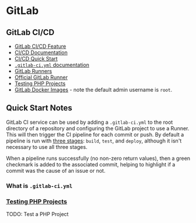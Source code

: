# GitLab

## GitLab CI/CD

* [GitLab CI/CD Feature](https://about.gitlab.com/features/gitlab-ci-cd/)
* [CI/CD Documentation](https://docs.gitlab.com/ee/ci/)
* [CI/CD Quick Start](https://docs.gitlab.com/ee/ci/quick_start/)
* [`.gitlab-ci.yml` documentation](https://docs.gitlab.com/ee/ci/yaml/README.html)
* [GitLab Runners](https://docs.gitlab.com/ee/ci/runners/README.html)
* [Official GitLab Runner](https://docs.gitlab.com/runner/)
* [Testing PHP Projects](https://docs.gitlab.com/ce/ci/examples/php.html)
* [GitLab Docker Images](https://docs.gitlab.com/omnibus/docker/README.html) - note the default admin username is `root`.

## Quick Start Notes

GitLab CI service can be used by adding a `.gitlab-ci.yml` to the root directory of a repository and configuring the GitLab project to use a Runner. This will then trigger the CI pipeline for each commit or push. By default a pipeline is run with [three stages](https://docs.gitlab.com/ee/ci/yaml/README.html#stages): `build`, `test`, and `deploy`, although it isn't necessary to use all three stages.

When a pipeline runs successfully (no non-zero return values), then a green checkmark is added to the associated commit, helping to highlight if a commit was the cause of an issue or not.

### What is `.gitlab-ci.yml`

### [Testing PHP Projects](https://docs.gitlab.com/ce/ci/examples/php.html)

TODO: Test a PHP Project